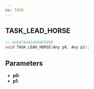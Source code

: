 ```yaml
---
ns: TASK
---
```

## TASK_LEAD_HORSE

```c
// 0x9A7A4A54596FE09D
void TASK_LEAD_HORSE(Any p0, Any p1);
```

## Parameters
* **p0**:
* **p1**:
